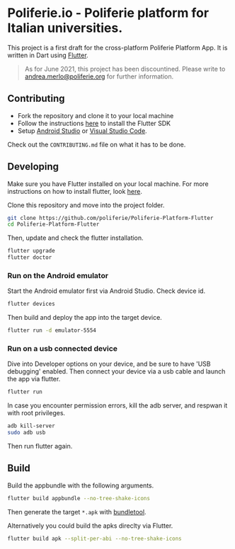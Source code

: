 # Poliferie.io - Poliferie platform for Italian universities.

This project is a first draft for the cross-platform Poliferie Platform App.
It is written in Dart using [Flutter](https://flutter.io).

> As for June 2021, this project has been discountined. Please write to [andrea.merlo@poliferie.org](mailto:andrea.merlo@poliferie.org) for further information.

## Contributing

* Fork the repository and clone it to your local machine
* Follow the instructions [here](https://flutter.io/docs/get-started/install)
  to install the Flutter SDK
* Setup [Android Studio](https://flutter.io/docs/development/tools/android-studio)
  or [Visual Studio Code](https://flutter.io/docs/development/tools/vs-code).

Check out the `CONTRIBUTING.md` file on what it has to be done.

## Developing
Make sure you have Flutter installed on your local machine.
For more instructions on how to install flutter, look [here](https://flutter.io/docs/get-started/install).

Clone this repository and move into the project folder.

```sh
git clone https://github.com/poliferie/Poliferie-Platform-Flutter
cd Poliferie-Platform-Flutter
```

Then, update and check the flutter installation.

```sh
flutter upgrade
flutter doctor
```

### Run on the Android emulator
Start the Android emulator first via Android Studio.
Check device id.

```sh
flutter devices
```

Then build and deploy the app into the target device.

```sh
flutter run -d emulator-5554
```

### Run on a usb connected device
Dive into Developer options on your device, and be sure to have
'USB debugging' enabled. Then connect your device via a usb cable
and launch the app via flutter.

```sh
flutter run
```

In case you encounter permission errors, kill the adb server,
and respwan it with root privileges.

```sh
adb kill-server
sudo adb usb
```

Then run flutter again.

## Build

Build the appbundle with the following arguments.

```sh
flutter build appbundle --no-tree-shake-icons
```

Then generate the target `*.apk` with [bundletool](https://github.com/google/bundletool).

Alternatively you could build the apks direclty via Flutter.

```sh
flutter build apk --split-per-abi --no-tree-shake-icons
```
